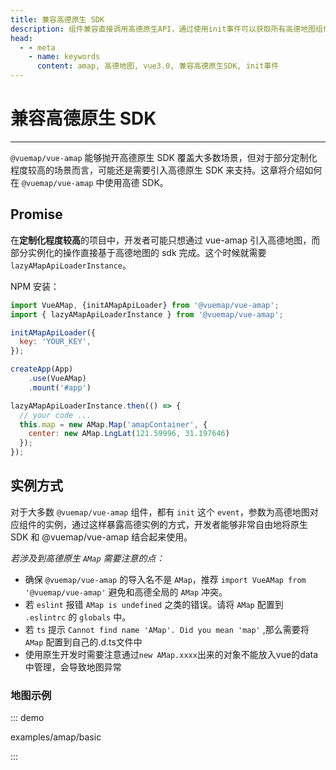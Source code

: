 ```yaml
---
title: 兼容高德原生 SDK
description: 组件兼容直接调用高德原生API，通过使用init事件可以获取所有高德地图组件实例
head:
  - - meta
    - name: keywords
      content: amap, 高德地图, vue3.0, 兼容高德原生SDK, init事件
---
```


# 兼容高德原生 SDK

---

`@vuemap/vue-amap` 能够抛开高德原生 SDK 覆盖大多数场景，但对于部分定制化程度较高的场景而言，可能还是需要引入高德原生 SDK 来支持。这章将介绍如何在 `@vuemap/vue-amap` 中使用高德 SDK。


## Promise

在**定制化程度较高**的项目中，开发者可能只想通过 vue-amap 引入高德地图，而部分实例化的操作直接基于高德地图的 sdk 完成。这个时候就需要 `lazyAMapApiLoaderInstance`。

NPM 安装：

```javascript
import VueAMap, {initAMapApiLoader} from '@vuemap/vue-amap';
import { lazyAMapApiLoaderInstance } from '@vuemap/vue-amap';

initAMapApiLoader({
  key: 'YOUR_KEY',
});

createApp(App)
    .use(VueAMap)
    .mount('#app')

lazyAMapApiLoaderInstance.then(() => {
  // your code ...
  this.map = new AMap.Map('amapContainer', {
    center: new AMap.LngLat(121.59996, 31.197646)
  });
});
```

## 实例方式

对于大多数 `@vuemap/vue-amap` 组件，都有 `init` 这个 `event`，参数为高德地图对应组件的实例，通过这样暴露高德实例的方式，开发者能够非常自由地将原生 SDK 和 @vuemap/vue-amap 结合起来使用。


*若涉及到高德原生 `AMap` 需要注意的点：*

* 确保 `@vuemap/vue-amap` 的导入名不是 `AMap`，推荐 `import VueAMap from '@vuemap/vue-amap'` 避免和高德全局的 `AMap` 冲突。
* 若 `eslint` 报错 `AMap is undefined` 之类的错误。请将 `AMap` 配置到 `.eslintrc` 的 `globals` 中。
* 若 `ts` 提示 `Cannot find name 'AMap'. Did you mean 'map'` ,那么需要将 `AMap` 配置到自己的.d.ts文件中
* 使用原生开发时需要注意通过`new AMap.xxxx`出来的对象不能放入vue的data中管理，会导致地图异常

### 地图示例
::: demo

examples/amap/basic

:::
